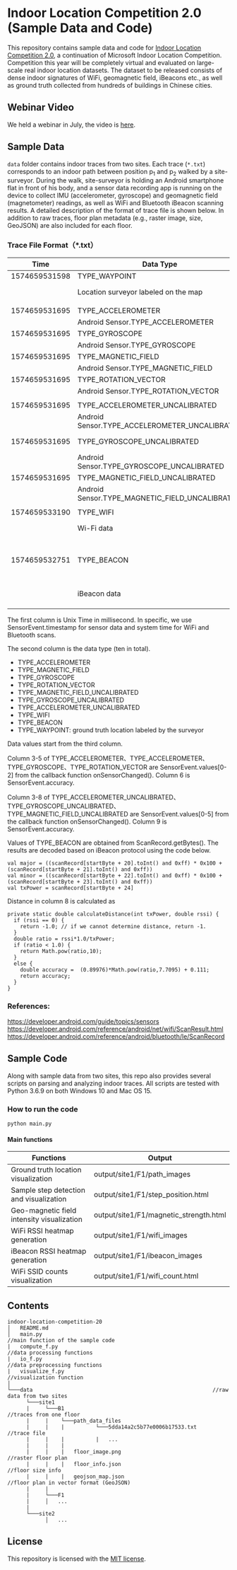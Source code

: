 # Indoor Location Competition 2.0 (Sample Data and Code)

This repository contains sample data and code for [Indoor Location Competition 2.0](https://aka.ms/location20), a continuation of Microsoft Indoor Location Competition. Competition this year will be completely virtual and evaluated on large-scale real indoor location datasets. The dataset to be released consists of dense indoor signatures of WiFi, geomagnetic field, iBeacons etc., as well as ground truth collected from hundreds of buildings in Chinese cities. 

## Webinar Video
We held a webinar in July, the video is [here](https://www.youtube.com/watch?v=xt3OzMC-XMU).

## Sample Data

`data` folder contains indoor traces from two sites. Each trace (`*.txt`) corresponds to an indoor path between position p<sub>1</sub> and p<sub>2</sub> walked by a site-surveyor. During the walk, site-surveyor is holding an Android smartphone flat in front of his body, and a sensor data recording app is running on the device to collect IMU (accelerometer, gyroscope) and geomagnetic field (magnetometer) readings, as well as WiFi and Bluetooth iBeacon scanning results. A detailed description of the format of trace file is shown below. In addition to raw traces, floor plan metadata (e.g., raster image, size, GeoJSON) are also included for each floor. 

### Trace File Format（*.txt）

| Time | Data Type                                           | Value                                  |            |       |           |              |            |            |                                 |
|----------------------|-----------------------------------------------------|------------------------------------------|-------------------|--------------|------------------|---------------------|-------------------|-------------------|----------------------------------------|
| 1574659531598        | TYPE\_WAYPOINT                                      | 196\.41757                               | 117\.84907        |              |                  |                     |                   |                   |                                        |
|                      | Location surveyor labeled on the map       | Coordinate x (meter)                             | Coordiante y (meter)     |              |                  |                     |                   |                   |                                        |
|                      |                                                     |                                          |                   |              |                  |                     |                   |                   |                                        |
| 1574659531695        | TYPE\_ACCELEROMETER                                 | \-1\.7085724                             | \-0\.274765       | 16\.657166   | 2                |                     |                   |                   |                                        |
|                      | Android Sensor\.TYPE\_ACCELEROMETER                 | X axis                                   | Y axis            | Z axis       | accuracy         |                     |                   |                   |                                        |
| 1574659531695        | TYPE\_GYROSCOPE                                     | \-0\.3021698                             | 0\.2773285        | 0\.107543945 | 3                |                     |                   |                   |                                        |
|                      | Android Sensor\.TYPE\_GYROSCOPE                     | X axis                                   | Y axis            | Z axis       | accuracy         |                     |                   |                   |                                        |
| 1574659531695        | TYPE\_MAGNETIC\_FIELD                               | 20\.181274                               | 16\.209412        | \-32\.22046  | 3                |                     |                   |                   |                                        |
|                      | Android Sensor\.TYPE\_MAGNETIC\_FIELD               | X axis                                   | Y axis            | Z axis       | accuracy         |                     |                   |                   |                                        |
| 1574659531695        | TYPE\_ROTATION\_VECTOR                              | \-0\.00855688                            | 0\.051367603      | 0\.362504    | 3                |                     |                   |                   |                                        |
|                      | Android Sensor\.TYPE\_ROTATION\_VECTOR              | X axis                                   | Y axis            | Z axis       | accuracy         |                     |                   |                   |                                        |
|                      |                                                     |                                          |                   |              |                  |                     |                   |                   |                                        |
| 1574659531695        | TYPE\_ACCELEROMETER\_UNCALIBRATED                   | \-1\.7085724                             | \-0\.274765       | 16\.657166   | 0\.0             | 0\.0                | 0\.0              | 3                 |                                        |
|                      | Android Sensor\.TYPE\_ACCELEROMETER\_UNCALIBRATED   | X axis                                   | Y axis            | Z axis       | X axis           | Y axis              | Z axis            | accuracy          |                                        |
| 1574659531695        | TYPE\_GYROSCOPE\_UNCALIBRATED                       | \-0\.42333984                            | 0\.20202637       | 0\.09623718  | \-7\.9345703E\-4 | 3\.2043457E\-4      | 4\.119873E\-4     | 3                 |                                        |
|                      | Android Sensor\.TYPE\_GYROSCOPE\_UNCALIBRATED       | X axis                                   | Y axis            | Z axis       | X axis           | Y axis              | Z axis            | accuracy          |                                        |
| 1574659531695        | TYPE\_MAGNETIC\_FIELD\_UNCALIBRATED                 | \-29\.830933                             | \-26\.36261       | \-300\.3006  | \-50\.012207     | \-42\.57202         | \-268\.08014      | 3                 |                                        |
|                      | Android Sensor\.TYPE\_MAGNETIC\_FIELD\_UNCALIBRATED | X axis                                   | Y axis            | Z axis       | X axis           | Y axis              | Z axis            | accuracy          |                                        |
|                      |                                                     |                                          |                   |              |                  |                     |                   |                   |                                        |
| 1574659533190        | TYPE\_WIFI                                          | intime\_free                             | 0e:74:9c:a7:b2:e4 | \-43         | 5805             | 1574659532305       |                   |                   |                                        |
|                      | Wi\-Fi data                                         | ssid                                     | bssid             | RSSI         | frequency        | last seen timestamp |                   |                   |                                        |
|                      |                                                     |                                          |                   |              |                  |                     |                   |                   |                                        |
| 1574659532751        | TYPE\_BEACON                                        | FDA50693\-A4E2\-4FB1\-AFCF\-C6EB07647825 | 10073             | 61418        | \-65             | \-82                | 5\.50634293288929 | 6B:11:4C:D1:29:F2 | 1574659532751                          |
|                      | iBeacon data                                        | UUID                                     | MajorID           | MinorID      | Tx Power         | RSSI                | Distance          | MAC Address       | same with Unix time, padding data |


The first column is Unix Time in millisecond. In specific, we use SensorEvent.timestamp for sensor data and system time for WiFi and Bluetooth scans. 

The second column is the data type (ten in total).
* TYPE_ACCELEROMETER
* TYPE_MAGNETIC_FIELD
* TYPE_GYROSCOPE
* TYPE_ROTATION_VECTOR
* TYPE_MAGNETIC_FIELD_UNCALIBRATED
* TYPE_GYROSCOPE_UNCALIBRATED
* TYPE_ACCELEROMETER_UNCALIBRATED
* TYPE_WIFI
* TYPE_BEACON
* TYPE_WAYPOINT: ground truth location labeled by the surveyor

Data values start from the third column. 

Column 3-5 of TYPE_ACCELEROMETER、TYPE_ACCELEROMETER、TYPE_GYROSCOPE、TYPE_ROTATION_VECTOR are SensorEvent.values[0-2] from the callback function onSensorChanged(). Column 6 is SensorEvent.accuracy.

Column 3-8 of TYPE_ACCELEROMETER_UNCALIBRATED、TYPE_GYROSCOPE_UNCALIBRATED、TYPE_MAGNETIC_FIELD_UNCALIBRATED are SensorEvent.values[0-5] from the callback function onSensorChanged(). Column 9 is SensorEvent.accuracy.

Values of TYPE_BEACON are obtained from ScanRecord.getBytes(). The results are decoded based on iBeacon protocol using the code below. 
```
val major = ((scanRecord[startByte + 20].toInt() and 0xff) * 0x100 + (scanRecord[startByte + 21].toInt() and 0xff))
val minor = ((scanRecord[startByte + 22].toInt() and 0xff) * 0x100 + (scanRecord[startByte + 23].toInt() and 0xff))
val txPower = scanRecord[startByte + 24]
```
Distance in column 8 is calculated as 
```
private static double calculateDistance(int txPower, double rssi) {
  if (rssi == 0) {
    return -1.0; // if we cannot determine distance, return -1.
  }
  double ratio = rssi*1.0/txPower;
  if (ratio < 1.0) {
    return Math.pow(ratio,10);
  }
  else {
    double accuracy =  (0.89976)*Math.pow(ratio,7.7095) + 0.111;
    return accuracy;
  }
}
```

### References:  
https://developer.android.com/guide/topics/sensors  
https://developer.android.com/reference/android/net/wifi/ScanResult.html  
https://developer.android.com/reference/android/bluetooth/le/ScanRecord



## Sample Code

Along with sample data from two sites, this repo also provides several scripts on parsing and analyzing indoor traces. All scripts are tested with Python 3.6.9 on both Windows 10 and Mac OS 15. 

### How to run the code
`python main.py`

#### Main functions

| Functions                                     | Output                                      |
|-----------------------------------------------|---------------------------------------------|
| Ground truth location visualization           | output/site1/F1/path_images                 |
| Sample step detection and visualization       | output/site1/F1/step_position.html          |
| Geo-magnetic field intensity visualization    | output/site1/F1/magnetic_strength.html      |
| WiFi RSSI heatmap generation                  | output/site1/F1/wifi_images                 |
| iBeacon RSSI heatmap generation               | output/site1/F1/ibeacon_images              |
| WiFi SSID counts visualization                | output/site1/F1/wifi_count.html             |


## Contents
```
indoor-location-competition-20
│   README.md
│   main.py                                                      //main function of the sample code
|   compute_f.py                                                 //data processing functions
|   io_f.py                                                      //data preprocessing functions
|   visualize_f.py                                               //visualization function
│
└───data                                                         //raw data from two sites
      └───site1
      |     └───B1                                               //traces from one floor
      |     |    └───path_data_files                             
      |     |    |          └───5dda14a2c5b77e0006b17533.txt     //trace file
      |     |    |          |   ...
      |     |    |
      |     |    |   floor_image.png                             //raster floor plan
      |     |    |   floor_info.json                             //floor size info
      |     |    |   geojson_map.json                            //floor plan in vector format (GeoJSON)
      |     |
      |     └───F1
      |     │   ...
      |
      └───site2
            │   ...
```


## License

This repository is licensed with the [MIT license](./LICENSE).